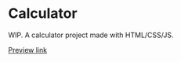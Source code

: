 # Calculator 

WIP. A calculator project made with HTML/CSS/JS.

[Preview link](https://abbrshv.github.io/calculator/)
